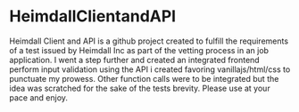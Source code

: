 # HeimdallClientandAPI

Heimdall Client and API is a github project created to fulfill the requirements of a test issued by Heimdall Inc as part of the vetting process in an job application. 
I went a step further and created an integrated frontend perform input validation using the API i created favoring vanillajs/html/css to punctuate my prowess.
Other function calls were to be integrated but the idea was scratched for the sake of the tests brevity. Please use at your pace and enjoy.
